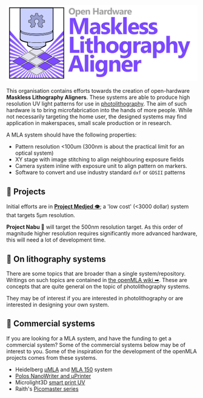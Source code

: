 

![openMLA logo banner](https://raw.githubusercontent.com/openMLA/.github/main/media/open-MLA-banner.jpg)

This organisation contains efforts towards the creation of open-hardware **Maskless Lithography Aligners**. These systems are able to produce high resolution UV light patterns for use in [photolithography](https://en.wikipedia.org/wiki/Photolithography). The aim of such hardware is to bring microfabrication into the hands of more people. While not necessarily targeting the home user, the designed systems may find application in makerspaces, small scale production or in research.

A MLA system should have the following properties:

* Pattern resolution <100um (300nm is about the practical limit for an optical system)
* XY stage with image stitching to align neighbouring exposure fields 
* Camera system inline with exposure unit to align pattern on markers. 
* Software to convert and use industry standard `dxf` or `GDSII` patterns 

## 📜 Projects

Initial efforts are in [**Project Medjed 👁️**](https://github.com/openMLA/Medjed); a 'low cost' (<3000 dollar) system that targets 5μm resolution.

 **Project Nabu 🐉** will target the 500nm resolution target. As this order of magnitude higher resolution requires significantly more advanced hardware, this will need a lot of development time.

## 📖 On lithography systems

There are some topics that are broader than a single system/repository. Writings on such topics are contained in [the openMLA wiki ➡](https://github.com/openMLA/.github/wiki). These are concepts that are quite general on the topic of photolithography systems.

They may be of interest if you are interested in photolithography or are interested in designing your own system.

## 💸 Commercial systems

If you are looking for a MLA system, and have the funding to get a commercial system? Some of the commercial systems below may be of interest to you. Some of the inspiration for the development of the openMLA projects comes from these systems.

* Heidelberg [μMLA](https://heidelberg-instruments.com/product/%ce%bcmla/) and [MLA 150](https://heidelberg-instruments.com/product/mla150/) system
* [Polos NanoWriter and µPrinter](https://www.sps-international.com/webshop/photolithography/maskless-lithography-systems/)
* Microlight3D [smart print UV](https://www.microlight3d.com/our-products/smartprint-uv)
* Raith's [Picomaster series](https://raith.com/products/laser-lithography/)

